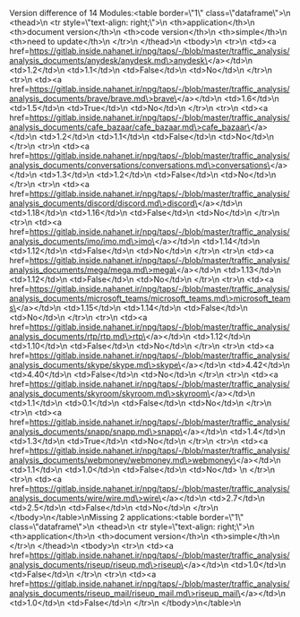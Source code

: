 Version difference of 14 Modules:\<table border=\\"1\\" class=\\"dataframe\\"\>\\n  \<thead\>\\n    \<tr style=\\"text-align: right;\\"\>\\n      \<th\>application\</th\>\\n      \<th\>document version\</th\>\\n      \<th\>code version\</th\>\\n      \<th\>simple\</th\>\\n      \<th\>need to update\</th\>\\n    \</tr\>\\n  \</thead\>\\n  \<tbody\>\\n    \<tr\>\\n      \<td\>\<a href=https://gitlab.inside.nahanet.ir/npg/taps/-/blob/master/traffic_analysis/analysis_documents/anydesk/anydesk.md\>anydesk\</a\>\</td\>\\n      \<td\>1.2\</td\>\\n      \<td\>1.1\</td\>\\n      \<td\>False\</td\>\\n      \<td\>No\</td\>\\n    \</tr\>\\n    \<tr\>\\n      \<td\>\<a href=https://gitlab.inside.nahanet.ir/npg/taps/-/blob/master/traffic_analysis/analysis_documents/brave/brave.md\>brave\</a\>\</td\>\\n      \<td\>1.6\</td\>\\n      \<td\>1.5\</td\>\\n      \<td\>True\</td\>\\n      \<td\>No\</td\>\\n    \</tr\>\\n    \<tr\>\\n      \<td\>\<a href=https://gitlab.inside.nahanet.ir/npg/taps/-/blob/master/traffic_analysis/analysis_documents/cafe_bazaar/cafe_bazaar.md\>cafe_bazaar\</a\>\</td\>\\n      \<td\>1.2\</td\>\\n      \<td\>1.1\</td\>\\n      \<td\>False\</td\>\\n      \<td\>No\</td\>\\n    \</tr\>\\n    \<tr\>\\n      \<td\>\<a href=https://gitlab.inside.nahanet.ir/npg/taps/-/blob/master/traffic_analysis/analysis_documents/conversations/conversations.md\>conversations\</a\>\</td\>\\n      \<td\>1.3\</td\>\\n      \<td\>1.2\</td\>\\n      \<td\>False\</td\>\\n      \<td\>No\</td\>\\n    \</tr\>\\n    \<tr\>\\n      \<td\>\<a href=https://gitlab.inside.nahanet.ir/npg/taps/-/blob/master/traffic_analysis/analysis_documents/discord/discord.md\>discord\</a\>\</td\>\\n      \<td\>1.18\</td\>\\n      \<td\>1.16\</td\>\\n      \<td\>False\</td\>\\n      \<td\>No\</td\>\\n    \</tr\>\\n    \<tr\>\\n      \<td\>\<a href=https://gitlab.inside.nahanet.ir/npg/taps/-/blob/master/traffic_analysis/analysis_documents/imo/imo.md\>imo\</a\>\</td\>\\n      \<td\>1.14\</td\>\\n      \<td\>1.12\</td\>\\n      \<td\>False\</td\>\\n      \<td\>No\</td\>\\n    \</tr\>\\n    \<tr\>\\n      \<td\>\<a href=https://gitlab.inside.nahanet.ir/npg/taps/-/blob/master/traffic_analysis/analysis_documents/mega/mega.md\>mega\</a\>\</td\>\\n      \<td\>1.13\</td\>\\n      \<td\>1.12\</td\>\\n      \<td\>False\</td\>\\n      \<td\>No\</td\>\\n    \</tr\>\\n    \<tr\>\\n      \<td\>\<a href=https://gitlab.inside.nahanet.ir/npg/taps/-/blob/master/traffic_analysis/analysis_documents/microsoft_teams/microsoft_teams.md\>microsoft_teams\</a\>\</td\>\\n      \<td\>1.15\</td\>\\n      \<td\>1.14\</td\>\\n      \<td\>False\</td\>\\n      \<td\>No\</td\>\\n    \</tr\>\\n    \<tr\>\\n      \<td\>\<a href=https://gitlab.inside.nahanet.ir/npg/taps/-/blob/master/traffic_analysis/analysis_documents/rtp/rtp.md\>rtp\</a\>\</td\>\\n      \<td\>1.12\</td\>\\n      \<td\>1.10\</td\>\\n      \<td\>False\</td\>\\n      \<td\>No\</td\>\\n    \</tr\>\\n    \<tr\>\\n      \<td\>\<a href=https://gitlab.inside.nahanet.ir/npg/taps/-/blob/master/traffic_analysis/analysis_documents/skype/skype.md\>skype\</a\>\</td\>\\n      \<td\>4.42\</td\>\\n      \<td\>4.40\</td\>\\n      \<td\>False\</td\>\\n      \<td\>No\</td\>\\n    \</tr\>\\n    \<tr\>\\n      \<td\>\<a href=https://gitlab.inside.nahanet.ir/npg/taps/-/blob/master/traffic_analysis/analysis_documents/skyroom/skyroom.md\>skyroom\</a\>\</td\>\\n      \<td\>1.1\</td\>\\n      \<td\>0.1\</td\>\\n      \<td\>False\</td\>\\n      \<td\>No\</td\>\\n    \</tr\>\\n    \<tr\>\\n      \<td\>\<a href=https://gitlab.inside.nahanet.ir/npg/taps/-/blob/master/traffic_analysis/analysis_documents/snapp/snapp.md\>snapp\</a\>\</td\>\\n      \<td\>1.4\</td\>\\n      \<td\>1.3\</td\>\\n      \<td\>True\</td\>\\n      \<td\>No\</td\>\\n    \</tr\>\\n    \<tr\>\\n      \<td\>\<a href=https://gitlab.inside.nahanet.ir/npg/taps/-/blob/master/traffic_analysis/analysis_documents/webmoney/webmoney.md\>webmoney\</a\>\</td\>\\n      \<td\>1.1\</td\>\\n      \<td\>1.0\</td\>\\n      \<td\>False\</td\>\\n      \<td\>No\</td\> \\n   \</tr\>\\n    \<tr\>\\n      \<td\>\<a href=https://gitlab.inside.nahanet.ir/npg/taps/-/blob/master/traffic_analysis/analysis_documents/wire/wire.md\>wire\</a\>\</td\>\\n      \<td\>2.7\</td\>\\n      \<td\>2.5\</td\>\\n      \<td\>False\</td\>\\n      \<td\>No\</td\>\\n    \</tr\>\\n  \</tbody\>\\n\</table\>\\nMissing 2 applications:\<table border=\\"1\\" class=\\"dataframe\\"\>\\n  \<thead\>\\n    \<tr style=\\"text-align: right;\\"\>\\n      \<th\>application\</th\>\\n      \<th\>document version\</th\>\\n      \<th\>simple\</th\>\\n    \</tr\>\\n  \</thead\>\\n  \<tbody\>\\n    \<tr\>\\n      \<td\>\<a href=https://gitlab.inside.nahanet.ir/npg/taps/-/blob/master/traffic_analysis/analysis_documents/riseup/riseup.md\>riseup\</a\>\</td\>\\n      \<td\>1.0\</td\>\\n      \<td\>False\</td\>\\n    \</tr\>\\n    \<tr\>\\n      \<td\>\<a href=https://gitlab.inside.nahanet.ir/npg/taps/-/blob/master/traffic_analysis/analysis_documents/riseup_mail/riseup_mail.md\>riseup_mail\</a\>\</td\>\\n      \<td\>1.0\</td\>\\n      \<td\>False\</td\>\\n    \</tr\>\\n  \</tbody\>\\n\</table\>\\n